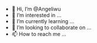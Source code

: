 - 👋 Hi, I’m @Angeliwu
- 👀 I’m interested in ...
- 🌱 I’m currently learning ...
- 💞️ I’m looking to collaborate on ...
- 📫 How to reach me ...

<!---
Angeliwu/Angeliwu is a ✨ special ✨ repository because its `README.md` (this file) appears on your GitHub profile.
You can click the Preview link to take a look at your changes.
--->
